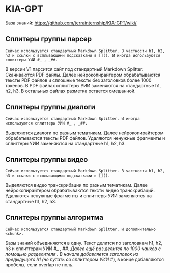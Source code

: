 # KIA-GPT

База знаний: https://github.com/terrainternship/KIA-GPT/wiki/

## Сплитеры группы парсер

`Сейчас используется стандартный Markdown Splitter. В частности h1, h2, h3 и ссылки с всплывающими подсказками в [](). И иногда используются сплиттеры УИИ #_ , _##.`

В версии V1 парсится сайт под стандартный Markdown Splitter. Скачиваются PDF файлы. Далее нейрокопирайтером обрабатываются тексты PDF файлов и сплошные тексты без заголовков более 1000 токенов. В PDF файлах сплиттеры УИИ заменяются на стандартные h1, h2, h3. В остальных файлах разметка остается смешанной.

## Сплитеры группы диалоги

`Сейчас используется стандартный Markdown Splitter. И иногда используются сплиттеры УИИ #_ , _##.`

Выделяются диалоги по разным тематикам. Далее нейрокопирайтером обрабатываются тексты PDF файлов. Удаляются ненужные фрагменты и сплиттеры УИИ заменяются на стандартные h1, h2, h3.

## Сплитеры группы видео

`Сейчас используется стандартный Markdown Splitter. В частности h1, h2, h3 и ссылки с всплывающими подсказками в []().`

Выделяются видео транскрибации по разным тематикам. Далее нейрокопирайтером обрабатываются тексты видео транскрибаций. Удаляются ненужные фрагменты и сплиттеры УИИ заменяются на стандартные h1, h2, h3.

## Сплитеры группы алгоритма

`Сейчас используется стандартный Markdown Splitter. И дополнительно <chunk>.`

Базы знаний объединяются в одну. Текст делится по заголовкам h1, h2, h3 и сплиттерам УИИ #_ , _##. Далее ещё раз делится по 1000 чанков с помощью разделителя <chunk>. В начале добавляется заголовок из предыдущего h1 (не путать со сплиттером УИИ #_), в конце добавляются пробелы, если overlap не ноль.
